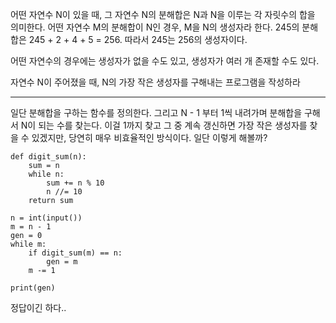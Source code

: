 어떤 자연수 N이 있을 때, 그 자연수 N의 분해합은 N과 N을 이루는 각 자릿수의 합을 의미한다. 어떤 자연수 M의 분해합이 N인 경우, M을 N의 생성자라 한다. 245의 분해합은 245 + 2 + 4 + 5 = 256. 따라서 245는 256의 생성자이다.

어떤 자연수의 경우에는 생성자가 없을 수도 있고, 생성자가 여러 개 존재할 수도 있다.

자연수 N이 주어졌을 때, N의 가장 작은 생성자를 구해내는 프로그램을 작성하라  

---
일단 분해합을 구하는 함수를 정의한다. 그리고 N - 1 부터 1씩 내려가며 분해합을 구해서 N이 되는 수를 찾는다. 이걸 1까지 찾고 그 중 계속 갱신하면 가장 작은 생성자를 찾을 수 있겠지만, 당연히 매우 비효율적인 방식이다. 일단 이렇게 해볼까?
```
def digit_sum(n):
    sum = n
    while n:
        sum += n % 10
        n //= 10
    return sum

n = int(input())
m = n - 1
gen = 0
while m:
    if digit_sum(m) == n:
        gen = m
    m -= 1

print(gen)
```
정답이긴 하다..